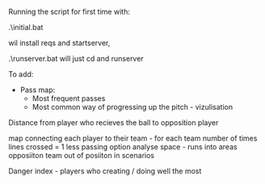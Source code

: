 Running the script for first time with:

.\initial.bat

wil install reqs and startserver,

.\runserver.bat will just cd and runserver


To add:

* Pass map:
    * Most frequent passes
    * Most common way of progressing up the pitch - vizulisation

Distance from player who recieves the ball to opposition player

map connecting each player to their team - for each team
number of times lines crossed = 1 less passing option
analyse space - runs into areas
opposiiton team out of posiiton in scenarios

Danger index - players who creating / doing well the most
